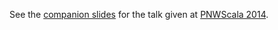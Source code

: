 See the [companion slides](http://tinyurl.com/pnwslint) for the talk given at [PNWScala 2014](http://pnwscala.org/2014/index.html).
